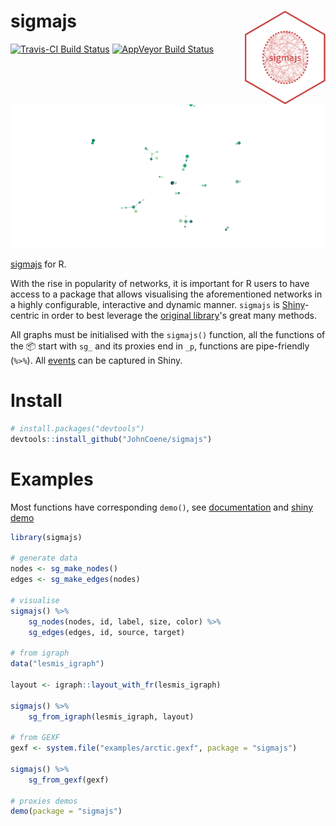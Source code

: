 # sigmajs <img align="right" src="/man/figures/logo.png" style="max-height:150px;" />

[![Travis-CI Build Status](https://travis-ci.org/JohnCoene/sigmajs.svg?branch=master)](https://travis-ci.org/JohnCoene/sigmajs) [![AppVeyor Build Status](https://ci.appveyor.com/api/projects/status/github/JohnCoene/sigmajs?branch=master&svg=true)](https://ci.appveyor.com/project/JohnCoene/sigmajs)

![](pkgdown/delay.gif)

[sigmajs](http://sigmajs.org/) for R.

With the rise in popularity of networks, it is important for R users to have access to a package that allows visualising the aforementioned networks in a highly configurable, interactive and dynamic manner.
`sigmajs` is [Shiny](https://shiny.rstudio.com/)-centric in order to best leverage the [original library](http://sigmajs.org/)'s great many methods.

All graphs must be initialised with the `sigmajs()` function, all the functions of the :package: start with `sg_` and its proxies end in `_p`, functions are pipe-friendly (`%>%`). All [events](https://github.com/jacomyal/sigma.js/wiki/Events-API) can be captured in Shiny.

# Install

```r
# install.packages("devtools")
devtools::install_github("JohnCoene/sigmajs")
```

# Examples

Most functions have corresponding `demo()`, see [documentation](http://sigmajs.john-coene.com/) and [shiny demo](http://shiny.john-coene.com/sigmajs/)

```r
library(sigmajs)

# generate data
nodes <- sg_make_nodes()
edges <- sg_make_edges(nodes)

# visualise
sigmajs() %>%
	sg_nodes(nodes, id, label, size, color) %>%
	sg_edges(edges, id, source, target)

# from igraph 
data("lesmis_igraph")
 
layout <- igraph::layout_with_fr(lesmis_igraph)

sigmajs() %>%
	sg_from_igraph(lesmis_igraph, layout)

# from GEXF
gexf <- system.file("examples/arctic.gexf", package = "sigmajs")

sigmajs() %>% 
	sg_from_gexf(gexf) 

# proxies demos
demo(package = "sigmajs")
```
